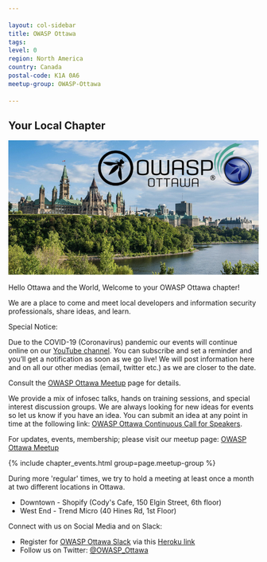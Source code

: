```yaml
---

layout: col-sidebar
title: OWASP Ottawa
tags: 
level: 0
region: North America
country: Canada
postal-code: K1A 0A6
meetup-group: OWASP-Ottawa

---
```


## Your Local Chapter

![OWASP Ottawa Image](assets/images/OWASPOttawa-meetup-image.png?raw=true)

Hello Ottawa and the World, Welcome to your OWASP Ottawa chapter\! 

We are a place to come and meet local developers and information security professionals, share
ideas, and learn.

Special Notice:

Due to the COVID-19 (Coronavirus) pandemic our events will continue online on our [YouTube channel](https://www.youtube.com/channel/UCxSU-KvNmYusZEq6v4YK5Lw). You can subscribe and set a reminder and you’ll get a notification as soon as we go live! We will post information here and on all our other medias (email, twitter etc.) as we are closer to the date.

Consult the [OWASP Ottawa Meetup](https://www.meetup.com/OWASP-Ottawa/) page for details. 

We provide a mix of infosec  talks,
hands on training sessions, and special interest discussion groups. We
are always looking for new ideas for events so let us know if you have
an idea. You can submit an idea at any point in time at the following link:
[OWASP Ottawa Continuous Call for Speakers](https://sessionize.com/owasp-ottawa-continuous-call-for-speaker/).

For updates, events, membership; please visit our meetup page: [OWASP Ottawa Meetup](https://www.meetup.com/OWASP-Ottawa/)

{% include chapter_events.html group=page.meetup-group %}

During more 'regular' times, we try to hold a meeting at least once a month at two different locations in Ottawa.
* Downtown - Shopify (Cody's Cafe, 150 Elgin Street, 6th floor) 
* West End - Trend Micro (40 Hines Rd, 1st Floor)

Connect with us on Social Media and on Slack:
* Register for [OWASP Ottawa Slack](https://owaspottawa.slack.com/) via this [Heroku link](https://owaspottawa.herokuapp.com/)
* Follow us on Twitter: [@OWASP_Ottawa](https://twitter.com/OWASP_Ottawa)

